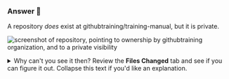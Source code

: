 ### Answer :crystal_ball:

A repository _does_ exist at githubtraining/training-manual, but it is private.

![screenshot of repository, pointing to ownership by githubtraining organization, and to a private visibility](https://user-images.githubusercontent.com/16547949/56038959-31996e00-5d01-11e9-8a08-5dadb0f026ce.png)

<details>
<summary>Why can't you see it then? Review the <b>Files Changed</b> tab and see if you can figure it out. Collapse this text if you'd like an explanation.</summary>

The repository `training-manual` in the @githubtraining organization is private. It's only visible to members of that organization. If you're not a member of the organization, it'll appear like the repository doesn't exist to you. This is an example of why having the right ownership structure is important. Having too many organizations with restrictive permissions silos and isolates each organization's work. 
</summary>

Here are some recommendations based on some :sparkles: use of GitHub that we've seen:
- Aim for as few organizations as possible. Remember, each organization is a black box to those outside of that organization.
- Name your repositories in a meaningful manner. Usually a simple project or application name will suffice.
</summary>

Please merge this pull request.

<hr>
<h3 align="center">I'll respond when you merge this pull request.</h3>